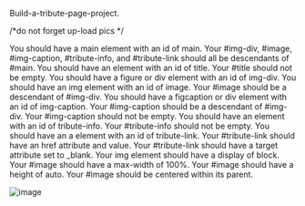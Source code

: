 Build-a-tribute-page-project.

/*do not forget up-load pics */

You should have a main element with an id of main.
Your #img-div, #image, #img-caption, #tribute-info, and #tribute-link should all be descendants of #main.
You should have an element with an id of title.
Your #title should not be empty.
You should have a figure or div element with an id of img-div.
You should have an img element with an id of image.
Your #image should be a descendant of #img-div.
You should have a figcaption or div element with an id of img-caption.
Your #img-caption should be a descendant of #img-div.
Your #img-caption should not be empty.
You should have an element with an id of tribute-info.
Your #tribute-info should not be empty.
You should have an a element with an id of tribute-link.
Your #tribute-link should have an href attribute and value.
Your #tribute-link should have a target attribute set to _blank.
Your img element should have a display of block.
Your #image should have a max-width of 100%.
Your #image should have a height of auto.
Your #image should be centered within its parent.

![image](https://user-images.githubusercontent.com/115179685/204047350-fb9ac457-49ef-4732-a256-f55e38e41c95.png)
